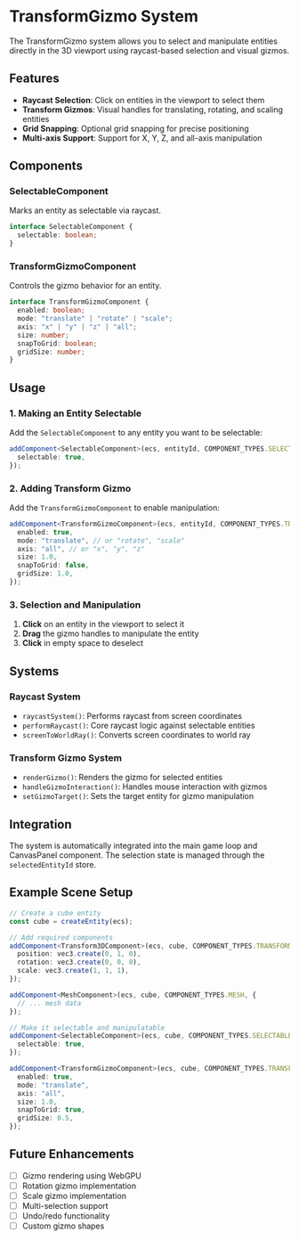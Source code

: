 # TransformGizmo System

The TransformGizmo system allows you to select and manipulate entities directly in the 3D viewport using raycast-based selection and visual gizmos.

## Features

- **Raycast Selection**: Click on entities in the viewport to select them
- **Transform Gizmos**: Visual handles for translating, rotating, and scaling entities
- **Grid Snapping**: Optional grid snapping for precise positioning
- **Multi-axis Support**: Support for X, Y, Z, and all-axis manipulation

## Components

### SelectableComponent
Marks an entity as selectable via raycast.

```typescript
interface SelectableComponent {
  selectable: boolean;
}
```

### TransformGizmoComponent
Controls the gizmo behavior for an entity.

```typescript
interface TransformGizmoComponent {
  enabled: boolean;
  mode: "translate" | "rotate" | "scale";
  axis: "x" | "y" | "z" | "all";
  size: number;
  snapToGrid: boolean;
  gridSize: number;
}
```

## Usage

### 1. Making an Entity Selectable

Add the `SelectableComponent` to any entity you want to be selectable:

```typescript
addComponent<SelectableComponent>(ecs, entityId, COMPONENT_TYPES.SELECTABLE, {
  selectable: true,
});
```

### 2. Adding Transform Gizmo

Add the `TransformGizmoComponent` to enable manipulation:

```typescript
addComponent<TransformGizmoComponent>(ecs, entityId, COMPONENT_TYPES.TRANSFORM_GIZMO, {
  enabled: true,
  mode: "translate", // or "rotate", "scale"
  axis: "all", // or "x", "y", "z"
  size: 1.0,
  snapToGrid: false,
  gridSize: 1.0,
});
```

### 3. Selection and Manipulation

1. **Click** on an entity in the viewport to select it
2. **Drag** the gizmo handles to manipulate the entity
3. **Click** in empty space to deselect

## Systems

### Raycast System
- `raycastSystem()`: Performs raycast from screen coordinates
- `performRaycast()`: Core raycast logic against selectable entities
- `screenToWorldRay()`: Converts screen coordinates to world ray

### Transform Gizmo System
- `renderGizmo()`: Renders the gizmo for selected entities
- `handleGizmoInteraction()`: Handles mouse interaction with gizmos
- `setGizmoTarget()`: Sets the target entity for gizmo manipulation

## Integration

The system is automatically integrated into the main game loop and CanvasPanel component. The selection state is managed through the `selectedEntityId` store.

## Example Scene Setup

```typescript
// Create a cube entity
const cube = createEntity(ecs);

// Add required components
addComponent<Transform3DComponent>(ecs, cube, COMPONENT_TYPES.TRANSFORM_3D, {
  position: vec3.create(0, 1, 0),
  rotation: vec3.create(0, 0, 0),
  scale: vec3.create(1, 1, 1),
});

addComponent<MeshComponent>(ecs, cube, COMPONENT_TYPES.MESH, {
  // ... mesh data
});

// Make it selectable and manipulatable
addComponent<SelectableComponent>(ecs, cube, COMPONENT_TYPES.SELECTABLE, {
  selectable: true,
});

addComponent<TransformGizmoComponent>(ecs, cube, COMPONENT_TYPES.TRANSFORM_GIZMO, {
  enabled: true,
  mode: "translate",
  axis: "all",
  size: 1.0,
  snapToGrid: true,
  gridSize: 0.5,
});
```

## Future Enhancements

- [ ] Gizmo rendering using WebGPU
- [ ] Rotation gizmo implementation
- [ ] Scale gizmo implementation
- [ ] Multi-selection support
- [ ] Undo/redo functionality
- [ ] Custom gizmo shapes 
